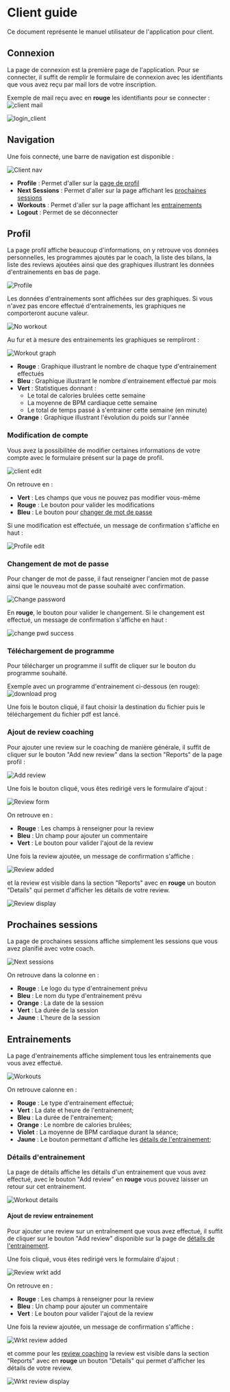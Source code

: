 # Client guide
Ce document représente le manuel utilisateur de l'application pour client.

## Connexion
La page de connexion est la première page de l'application. Pour se connecter, il suffit de remplir le formulaire de connexion avec les identifiants que vous avez reçu par mail lors de votre inscription.

Exemple de mail reçu avec en **rouge** les identifiants pour se connecter :
![client mail](./img/user_guide/mail.PNG)

![login_client](./img/user_guide/login_client.PNG)

## Navigation
Une fois connecté, une barre de navigation est disponible :

![Client nav](./img/user_guide/client_nav.PNG)

* **Profile** : Permet d'aller sur la [page de profil](#profil)
* **Next Sessions** : Permet d'aller sur la page affichant les [prochaines sessions](#prochaines-sessions)
* **Workouts** : Permet d'aller sur la page affichant les [entrainements](#entrainements)
* **Logout** : Permet de se déconnecter


## Profil
La page profil affiche beaucoup d'informations, on y retrouve vos données personnelles, les programmes ajoutés par le coach, la liste des bilans, la liste des reviews ajoutées ainsi que des graphiques illustrant les données d'entrainements en bas de page.

![Profile](./img/user_guide/client_profile_page.PNG)

Les données d'entrainements sont affichées sur des graphiques. Si vous n'avez pas encore effectué d'entrainements, les graphiques ne comporteront aucune valeur. 

![No workout](./img/user_guide/graph_noworkout.PNG)

Au fur et à mesure des entrainements les graphiques se rempliront : 

![Workout graph](./img/user_guide/graph_workout.PNG)

* **Rouge** : Graphique illustrant le nombre de chaque type d'entrainement effectués
* **Bleu** : Graphique illustrant le nombre d'entrainement effectué par mois
* **Vert** : Statistiques donnant :
    * Le total de calories brulées cette semaine
    * La moyenne de BPM cardiaque cette semaine
    * Le total de temps passé à s'entrainer cette semaine (en minute)
* **Orange** : Graphique illustrant l'évolution du poids sur l'année

### Modification de compte
Vous avez la possibilitée de modifier certaines informations de votre compte avec le formulaire présent sur la page de profil.

![client edit](./img/user_guide/client_edit.PNG)

On retrouve en :

* **Vert** : Les champs que vous ne pouvez pas modifier vous-même
* **Rouge** : Le bouton pour valider les modifications
* **Bleu** : Le bouton pour [changer de mot de passe](#changement-de-mot-de-passe)

Si une modification est effectuée, un message de confirmation s'affiche en haut : 

![Profile edit](./img/user_guide/profile_update.png)

### Changement de mot de passe
Pour changer de mot de passe, il faut renseigner l'ancien mot de passe ainsi que le nouveau mot de passe souhaité avec confirmation.

![Change password](./img/user_guide/change_password.PNG)

En **rouge**, le bouton pour valider le changement. Si le changement est effectué, un message de confirmation s'affiche en haut : 

![change pwd success](./img/user_guide/change_pwd_success.PNG)
### Téléchargement de programme
Pour télécharger un programme il suffit de cliquer sur le bouton du programme souhaité.

Exemple avec un programme d'entrainement ci-dessous (en rouge):
![download prog](./img/user_guide/download_program.PNG)

Une fois le bouton cliqué, il faut choisir la destination du fichier puis le téléchargement du fichier pdf est lancé.
### Ajout de review coaching
Pour ajouter une review sur le coaching de manière générale, il suffit de cliquer sur le bouton "Add new review" dans la section "Reports" de la page profil :

![Add review](./img/user_guide/review_btn.PNG)

Une fois le bouton cliqué, vous êtes redirigé vers le formulaire d'ajout :

![Review form](./img/user_guide/review_coach.PNG)

On retrouve en :
* **Rouge** : Les champs à renseigner pour la review
* **Bleu** : Un champ pour ajouter un commentaire
* **Vert** : Le bouton pour valider l'ajout de la review

Une fois la review ajoutée, un message de confirmation s'affiche :

![Review added](./img/user_guide/review_added.PNG)

et la review est visible dans la section "Reports" avec en **rouge** un bouton "Details" qui permet d'afficher les détails de votre review.

![Review display](./img/user_guide/review_display.PNG)

## Prochaines sessions
La page de prochaines sessions affiche simplement les sessions que vous avez planifié avec votre coach. 

![Next sessions](./img/user_guide/next_sessions.PNG)

On retrouve dans la colonne en :
* **Rouge** : Le logo du type d'entrainement prévu
* **Bleu** : Le nom du type d'entrainement prévu
* **Orange** : La date de la session
* **Vert** : La durée de la session
* **Jaune** : L'heure de la session

## Entrainements
La page d'entrainements affiche simplement tous les entrainements que vous avez effectué.

![Workouts](./img/user_guide/workouts.PNG)

On retrouve calonne en :
* **Rouge** : Le type d'entrainement effectué;
* **Vert** : La date et heure de l'entrainement;
* **Bleu** : La durée de l'entrainement;
* **Orange** : Le nombre de calories brulées;
* **Violet** : La moyenne de BPM cardiaque durant la séance;
* **Jaune** : Le bouton permettant d'affiche les [détails de l'entrainement](#détails-dentrainement);

### Détails d'entrainement
La page de détails affiche les détails d'un entrainement que vous avez effectué, avec le bouton "Add review" en **rouge** vous pouvez laisser un retour sur cet entrainement.

![Workout details](./img/user_guide/workout_details.PNG)

#### Ajout de review entrainement
Pour ajouter une review sur un entraînement que vous avez effectué, il suffit de cliquer sur le bouton "Add review" disponible sur la page de [détails de l'entrainement](#détails-dentrainement).

Une fois cliqué, vous êtes redirigé vers le formulaire d'ajout :

![Review wrkt add](./img/user_guide/review_workout.PNG)

On retrouve en :
* **Rouge** : Les champs à renseigner pour la review
* **Bleu** : Un champ pour ajouter un commentaire
* **Vert** : Le bouton pour valider l'ajout de la review

Une fois la review ajoutée, un message de confirmation s'affiche :

![Wrkt review added](./img/user_guide/workout_review_added.PNG)

et comme pour les [review coaching](#ajout-de-review-coaching) la review est visible dans la section "Reports" avec en **rouge** un bouton "Details" qui permet d'afficher les détails de votre review.

![Wrkt review display](./img/user_guide/review_workout_display.PNG)